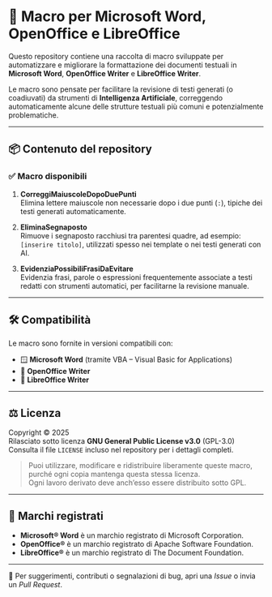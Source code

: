 # 📄 Macro per Microsoft Word, OpenOffice e LibreOffice

Questo repository contiene una raccolta di macro sviluppate per automatizzare e migliorare la formattazione dei documenti testuali in **Microsoft Word**, **OpenOffice Writer** e **LibreOffice Writer**.

Le macro sono pensate per facilitare la revisione di testi generati (o coadiuvati) da strumenti di **Intelligenza Artificiale**, correggendo automaticamente alcune delle strutture testuali più comuni e potenzialmente problematiche.

---

## 📦 Contenuto del repository

### ✅ Macro disponibili

1. **CorreggiMaiuscoleDopoDuePunti**  
   Elimina lettere maiuscole non necessarie dopo i due punti (`:`), tipiche dei testi generati automaticamente.

2. **EliminaSegnaposto**  
   Rimuove i segnaposto racchiusi tra parentesi quadre, ad esempio: `[inserire titolo]`, utilizzati spesso nei template o nei testi generati con AI.

3. **EvidenziaPossibiliFrasiDaEvitare**  
   Evidenzia frasi, parole o espressioni frequentemente associate a testi redatti con strumenti automatici, per facilitarne la revisione manuale.

---

## 🛠️ Compatibilità

Le macro sono fornite in versioni compatibili con:

- 🪟 **Microsoft Word** (tramite VBA – Visual Basic for Applications)  
- 🧩 **OpenOffice Writer**
- 🔵 **LibreOffice Writer**

---

## ⚖️ Licenza

Copyright © 2025  
Rilasciato sotto licenza **GNU General Public License v3.0** (GPL-3.0)  
Consulta il file `LICENSE` incluso nel repository per i dettagli completi.

> Puoi utilizzare, modificare e ridistribuire liberamente queste macro, purché ogni copia mantenga questa stessa licenza.  
> Ogni lavoro derivato deve anch’esso essere distribuito sotto GPL.

---

## 📢 Marchi registrati

- **Microsoft® Word** è un marchio registrato di Microsoft Corporation.
- **OpenOffice®** è un marchio registrato di Apache Software Foundation.
- **LibreOffice®** è un marchio registrato di The Document Foundation.

---

🔧 Per suggerimenti, contributi o segnalazioni di bug, apri una *Issue* o invia un *Pull Request*.
